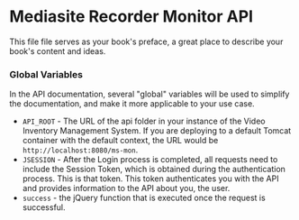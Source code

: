 # Mediasite Recorder Monitor API

This file file serves as your book's preface, a great place to describe your book's content and ideas.

### Global Variables

In the API documentation, several "global" variables will be used to simplify the documentation, and make it more applicable to your use case.

* `API_ROOT` - The URL of the api folder in your instance of the Video Inventory Management System. If you are deploying to a default Tomcat container with the default context, the URL would be `http://localhost:8080/ms-mon`.
* `JSESSION` - After the Login process is completed, all requests need to include the Session Token, which is obtained during the authentication process. This is that token. This token authenticates you with the API and provides information to the API about you, the user.
* `success` - the jQuery function that is executed once the request is successful. 



